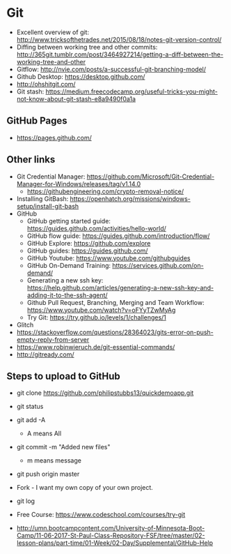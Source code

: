# Git

* Excellent overview of git: <http://www.tricksofthetrades.net/2015/08/18/notes-git-version-control/>
* Diffing between working tree and other commits: <http://365git.tumblr.com/post/3464927214/getting-a-diff-between-the-working-tree-and-other>
* Gitflow: <http://nvie.com/posts/a-successful-git-branching-model/>
* Github Desktop: <https://desktop.github.com/>
* <http://ohshitgit.com/>
* Git stash: <https://medium.freecodecamp.org/useful-tricks-you-might-not-know-about-git-stash-e8a9490f0a1a>

## GitHub Pages

* <https://pages.github.com/>

## Other links

* Git Credential Manager: <https://github.com/Microsoft/Git-Credential-Manager-for-Windows/releases/tag/v1.14.0>
	* <https://githubengineering.com/crypto-removal-notice/>
* Installing GitBash: <https://openhatch.org/missions/windows-setup/install-git-bash>
* GitHub
  * GitHub getting started guide: <https://guides.github.com/activities/hello-world/>
  * GitHub flow guide: https://guides.github.com/introduction/flow/
  * GitHub Explore: https://github.com/explore
  * GitHub guides: https://guides.github.com/
  * GitHub Youtube: https://www.youtube.com/githubguides
  * GitHub On-Demand Training: https://services.github.com/on-demand/
  * Generating a new ssh key: <https://help.github.com/articles/generating-a-new-ssh-key-and-adding-it-to-the-ssh-agent/>
  * Github Pull Request, Branching, Merging and Team Workflow: <https://www.youtube.com/watch?v=oFYyTZwMyAg>
  * Try Git: https://try.github.io/levels/1/challenges/1
* Glitch
* https://stackoverflow.com/questions/28364023/gits-error-on-push-empty-reply-from-server
* <https://www.robinwieruch.de/git-essential-commands/>
* <http://gitready.com/>

## Steps to upload to GitHub
* git clone https://github.com/philipstubbs13/quickdemoapp.git
* git status
* git add -A
	* A means All
* git commit -m  "Added new files"
	* m means message
* git push origin master
* Fork - I want my own copy of your own project.
* git log

* Free Course: https://www.codeschool.com/courses/try-git
* http://umn.bootcampcontent.com/University-of-Minnesota-Boot-Camp/11-06-2017-St-Paul-Class-Repository-FSF/tree/master/02-lesson-plans/part-time/01-Week/02-Day/Supplemental/GitHub-Help